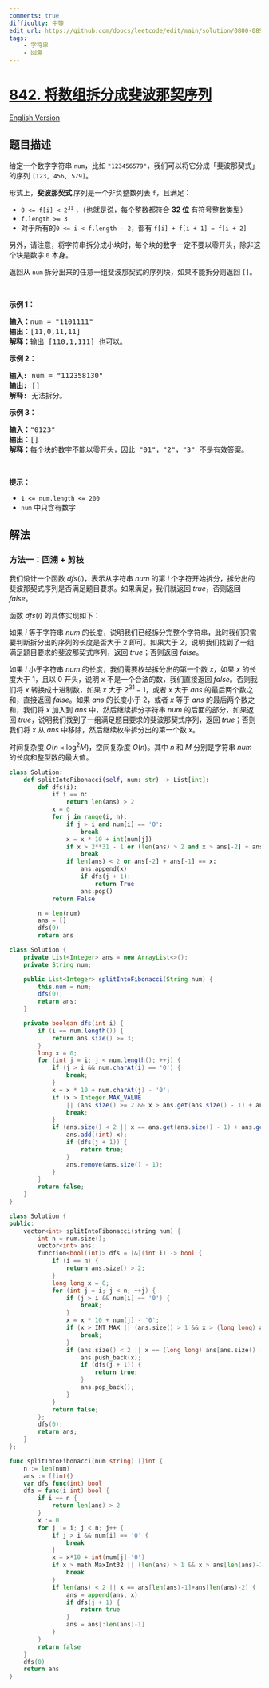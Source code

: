 ```yaml
---
comments: true
difficulty: 中等
edit_url: https://github.com/doocs/leetcode/edit/main/solution/0800-0899/0842.Split%20Array%20into%20Fibonacci%20Sequence/README.md
tags:
    - 字符串
    - 回溯
---
```


<!-- problem:start -->

# [842. 将数组拆分成斐波那契序列](https://leetcode.cn/problems/split-array-into-fibonacci-sequence)

[English Version](/solution/0800-0899/0842.Split%20Array%20into%20Fibonacci%20Sequence/README_EN.md)

## 题目描述

<!-- description:start -->

<p>给定一个数字字符串 <code>num</code>，比如 <code>"123456579"</code>，我们可以将它分成「斐波那契式」的序列 <code>[123, 456, 579]</code>。</p>

<p>形式上，<strong>斐波那契式&nbsp;</strong>序列是一个非负整数列表 <code>f</code>，且满足：</p>

<ul>
	<li><code>0 &lt;= f[i] &lt; 2<sup>31</sup></code>&nbsp;，（也就是说，每个整数都符合 <strong>32 位</strong>&nbsp;有符号整数类型）</li>
	<li><code>f.length &gt;= 3</code></li>
	<li>对于所有的<code>0 &lt;= i &lt; f.length - 2</code>，都有 <code>f[i] + f[i + 1] = f[i + 2]</code></li>
</ul>

<p>另外，请注意，将字符串拆分成小块时，每个块的数字一定不要以零开头，除非这个块是数字 <code>0</code> 本身。</p>

<p>返回从 <code>num</code> 拆分出来的任意一组斐波那契式的序列块，如果不能拆分则返回 <code>[]</code>。</p>

<p>&nbsp;</p>

<p><strong>示例 1：</strong></p>

<pre>
<strong>输入：</strong>num = "1101111"
<strong>输出：</strong>[11,0,11,11]
<strong>解释：</strong>输出 [110,1,111] 也可以。</pre>

<p><strong>示例 2：</strong></p>

<pre>
<strong>输入: </strong>num = "112358130"
<strong>输出: </strong>[]
<strong>解释: </strong>无法拆分。
</pre>

<p><strong>示例 3：</strong></p>

<pre>
<strong>输入：</strong>"0123"
<strong>输出：</strong>[]
<strong>解释：</strong>每个块的数字不能以零开头，因此 "01"，"2"，"3" 不是有效答案。
</pre>

<p>&nbsp;</p>

<p><strong>提示：</strong></p>

<ul>
	<li><code>1 &lt;= num.length &lt;= 200</code></li>
	<li><code>num</code>&nbsp;中只含有数字</li>
</ul>

<!-- description:end -->

## 解法

<!-- solution:start -->

### 方法一：回溯 + 剪枝

我们设计一个函数 $dfs(i)$，表示从字符串 $num$ 的第 $i$ 个字符开始拆分，拆分出的斐波那契式序列是否满足题目要求。如果满足，我们就返回 $true$，否则返回 $false$。

函数 $dfs(i)$ 的具体实现如下：

如果 $i$ 等于字符串 $num$ 的长度，说明我们已经拆分完整个字符串，此时我们只需要判断拆分出的序列的长度是否大于 $2$ 即可。如果大于 $2$，说明我们找到了一组满足题目要求的斐波那契式序列，返回 $true$；否则返回 $false$。

如果 $i$ 小于字符串 $num$ 的长度，我们需要枚举拆分出的第一个数 $x$，如果 $x$ 的长度大于 $1$，且以 $0$ 开头，说明 $x$ 不是一个合法的数，我们直接返回 $false$。否则我们将 $x$ 转换成十进制数，如果 $x$ 大于 $2^{31} - 1$，或者 $x$ 大于 $ans$ 的最后两个数之和，直接返回 $false$。如果 $ans$ 的长度小于 $2$，或者 $x$ 等于 $ans$ 的最后两个数之和，我们将 $x$ 加入到 $ans$ 中，然后继续拆分字符串 $num$ 的后面的部分，如果返回 $true$，说明我们找到了一组满足题目要求的斐波那契式序列，返回 $true$；否则我们将 $x$ 从 $ans$ 中移除，然后继续枚举拆分出的第一个数 $x$。

时间复杂度 $O(n \times \log^2 M)$，空间复杂度 $O(n)$。其中 $n$ 和 $M$ 分别是字符串 $num$ 的长度和整型数的最大值。

<!-- tabs:start -->

```python
class Solution:
    def splitIntoFibonacci(self, num: str) -> List[int]:
        def dfs(i):
            if i == n:
                return len(ans) > 2
            x = 0
            for j in range(i, n):
                if j > i and num[i] == '0':
                    break
                x = x * 10 + int(num[j])
                if x > 2**31 - 1 or (len(ans) > 2 and x > ans[-2] + ans[-1]):
                    break
                if len(ans) < 2 or ans[-2] + ans[-1] == x:
                    ans.append(x)
                    if dfs(j + 1):
                        return True
                    ans.pop()
            return False

        n = len(num)
        ans = []
        dfs(0)
        return ans
```

```java
class Solution {
    private List<Integer> ans = new ArrayList<>();
    private String num;

    public List<Integer> splitIntoFibonacci(String num) {
        this.num = num;
        dfs(0);
        return ans;
    }

    private boolean dfs(int i) {
        if (i == num.length()) {
            return ans.size() >= 3;
        }
        long x = 0;
        for (int j = i; j < num.length(); ++j) {
            if (j > i && num.charAt(i) == '0') {
                break;
            }
            x = x * 10 + num.charAt(j) - '0';
            if (x > Integer.MAX_VALUE
                || (ans.size() >= 2 && x > ans.get(ans.size() - 1) + ans.get(ans.size() - 2))) {
                break;
            }
            if (ans.size() < 2 || x == ans.get(ans.size() - 1) + ans.get(ans.size() - 2)) {
                ans.add((int) x);
                if (dfs(j + 1)) {
                    return true;
                }
                ans.remove(ans.size() - 1);
            }
        }
        return false;
    }
}
```

```cpp
class Solution {
public:
    vector<int> splitIntoFibonacci(string num) {
        int n = num.size();
        vector<int> ans;
        function<bool(int)> dfs = [&](int i) -> bool {
            if (i == n) {
                return ans.size() > 2;
            }
            long long x = 0;
            for (int j = i; j < n; ++j) {
                if (j > i && num[i] == '0') {
                    break;
                }
                x = x * 10 + num[j] - '0';
                if (x > INT_MAX || (ans.size() > 1 && x > (long long) ans[ans.size() - 1] + ans[ans.size() - 2])) {
                    break;
                }
                if (ans.size() < 2 || x == (long long) ans[ans.size() - 1] + ans[ans.size() - 2]) {
                    ans.push_back(x);
                    if (dfs(j + 1)) {
                        return true;
                    }
                    ans.pop_back();
                }
            }
            return false;
        };
        dfs(0);
        return ans;
    }
};
```

```go
func splitIntoFibonacci(num string) []int {
	n := len(num)
	ans := []int{}
	var dfs func(int) bool
	dfs = func(i int) bool {
		if i == n {
			return len(ans) > 2
		}
		x := 0
		for j := i; j < n; j++ {
			if j > i && num[i] == '0' {
				break
			}
			x = x*10 + int(num[j]-'0')
			if x > math.MaxInt32 || (len(ans) > 1 && x > ans[len(ans)-1]+ans[len(ans)-2]) {
				break
			}
			if len(ans) < 2 || x == ans[len(ans)-1]+ans[len(ans)-2] {
				ans = append(ans, x)
				if dfs(j + 1) {
					return true
				}
				ans = ans[:len(ans)-1]
			}
		}
		return false
	}
	dfs(0)
	return ans
}
```

<!-- tabs:end -->

<!-- solution:end -->

<!-- problem:end -->
